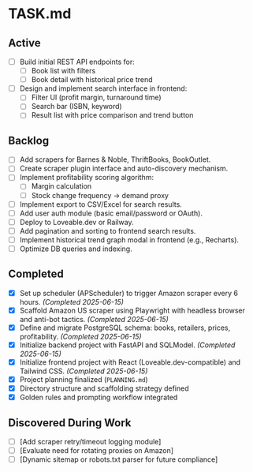 
# TASK.md

## Active

* [ ] Build initial REST API endpoints for:
  * [ ] Book list with filters
  * [ ] Book detail with historical price trend
* [ ] Design and implement search interface in frontend:
  * [ ] Filter UI (profit margin, turnaround time)
  * [ ] Search bar (ISBN, keyword)
  * [ ] Result list with price comparison and trend button

## Backlog

* [ ] Add scrapers for Barnes & Noble, ThriftBooks, BookOutlet.
* [ ] Create scraper plugin interface and auto-discovery mechanism.
* [ ] Implement profitability scoring algorithm:
  * [ ] Margin calculation
  * [ ] Stock change frequency → demand proxy
* [ ] Implement export to CSV/Excel for search results.
* [ ] Add user auth module (basic email/password or OAuth).
* [ ] Deploy to Loveable.dev or Railway.
* [ ] Add pagination and sorting to frontend search results.
* [ ] Implement historical trend graph modal in frontend (e.g., Recharts).
* [ ] Optimize DB queries and indexing.

## Completed

* [x] Set up scheduler (APScheduler) to trigger Amazon scraper every 6 hours. _(Completed 2025-06-15)_
* [x] Scaffold Amazon US scraper using Playwright with headless browser and anti-bot tactics. _(Completed 2025-06-15)_
* [x] Define and migrate PostgreSQL schema: books, retailers, prices, profitability. _(Completed 2025-06-15)_
* [x] Initialize backend project with FastAPI and SQLModel. _(Completed 2025-06-15)_
* [x] Initialize frontend project with React (Loveable.dev-compatible) and Tailwind CSS. _(Completed 2025-06-15)_
* [x] Project planning finalized (`PLANNING.md`)
* [x] Directory structure and scaffolding strategy defined
* [x] Golden rules and prompting workflow integrated

## Discovered During Work

* [ ] [Add scraper retry/timeout logging module]
* [ ] [Evaluate need for rotating proxies on Amazon]
* [ ] [Dynamic sitemap or robots.txt parser for future compliance]
